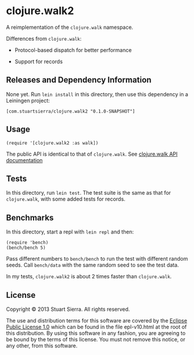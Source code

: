 # clojure.walk2

A reimplementation of the `clojure.walk` namespace.

Differences from `clojure.walk`:

* Protocol-based dispatch for better performance

* Support for records



## Releases and Dependency Information

None yet. Run `lein install` in this directory, then use this
dependency in a Leiningen project:

    [com.stuartsierra/clojure.walk2 "0.1.0-SNAPSHOT"]



## Usage

    (require '[clojure.walk2 :as walk])

The public API is identical to that of `clojure.walk`.
See [clojure.walk API documentation](http://clojure.github.io/clojure/clojure.walk-api.html)



## Tests

In this directory, run `lein test`. The test suite is the same as that
for `clojure.walk`, with some added tests for records.



## Benchmarks

In this directory, start a repl with `lein repl` and then:

    (require 'bench)
    (bench/bench 5)

Pass different numbers to `bench/bench` to run the test with different
random seeds. Call `bench/data` with the same random seed to see the
test data.

In my tests, `clojure.walk2` is about 2 times faster than
`clojure.walk`.



## License

Copyright © 2013 Stuart Sierra. All rights reserved.

The use and distribution terms for this software are covered by the
[Eclipse Public License 1.0] which can be found in the file
epl-v10.html at the root of this distribution. By using this software
in any fashion, you are agreeing to be bound by the terms of this
license. You must not remove this notice, or any other, from this
software.

[Eclipse Public License 1.0]: http://opensource.org/licenses/eclipse-1.0.php

